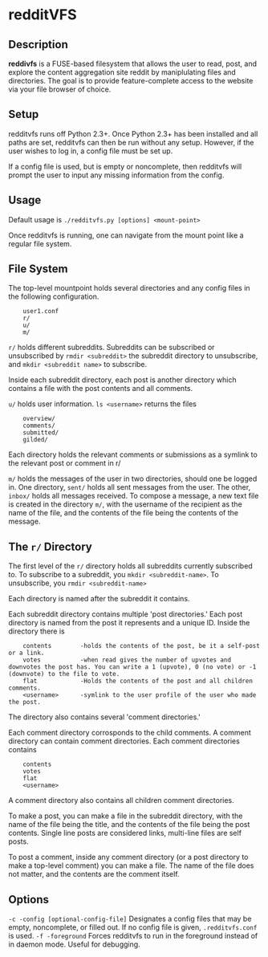 redditVFS
========


Description
-----------
**reddivfs** is a FUSE-based filesystem that allows the user to read, post, and explore the content aggregation site reddit by maniplulating files and directories. The goal is to provide feature-complete access to the website via your file browser of choice.

Setup
-----
redditvfs runs off Python 2.3+. Once Python 2.3+ has been installed and all paths are set, redditvfs can then be run without any setup. However, if the user wishes to log in, a config file must be set up.

If a config file is used, but is empty or noncomplete, then redditvfs will prompt the user to input any missing information from the config.

Usage
-----
Default usage is
`./redditvfs.py [options] <mount-point>`

Once redditvfs is running, one can navigate from the mount point like a regular file system.

File System
-----------

The top-level mountpoint holds several directories and any config files in the following configuration.

        user1.conf
        r/
        u/
        m/

`r/` holds different subreddits. Subreddits can be subscribed or unsubscribed by `rmdir <subreddit>` the subreddit directory to unsubscribe, and `mkdir <subreddit name>` to subscribe.

Inside each subreddit directory, each post is another directory which contains a file with the post contents and all comments.

`u/` holds user information. `ls <username>` returns the files

        overview/
        comments/
        submitted/
        gilded/

Each directory holds the relevant comments or submissions as a symlink to the relevant post or comment in r/

`m/` holds the messages of the user in two directories, should one be logged in. One directory, `sent/` holds all sent messages from the user. The other, `inbox/` holds all messages received. To compose a message, a new text file is created in the directory `m/`, with the username of the recipient as the name of the file, and the contents of the file being the contents of the message.

The `r/` Directory
------------------
The first level of the `r/` directory holds all subreddits currently subscribed to. To subscribe to a subreddit, you `mkdir <subreddit-name>`. To unsubscribe, you `rmdir <subreddit-name>`

Each directory is named after the subreddit it contains.

Each subreddit directory contains multiple 'post directories.' Each post directory is named from the post it represents and a unique ID. Inside the directory there is

        contents        -holds the contents of the post, be it a self-post or a link. 
        votes           -when read gives the number of upvotes and downvotes the post has. You can write a 1 (upvote), 0 (no vote) or -1 (downvote) to the file to vote. 
        flat            -Holds the contents of the post and all children comments. 
        <username>      -symlink to the user profile of the user who made the post.

The directory also contains several 'comment directories.'

Each comment directory corrosponds to the child comments. A comment directory can contain comment directories. Each comment directories contains

        contents
        votes
        flat
        <username>

A comment directory also contains all children comment directories.

To make a post, you can make a file in the subreddit directory, with the name of the file being the title, and the contents of the file being the post contents. Single line posts are considered links, multi-line files are self posts.

To post a comment, inside any comment directory (or a post directory to make a top-level comment) you can make a file. The name of the file does not matter, and the contents are the comment itself.



Options
-------
`-c -config [optional-config-file]` Designates a config files that may be empty, noncomplete, or filled out. If no config file is given, `.redditvfs.conf` is used.
`-f -foreground` Forces redditvfs to run in the foreground instead of in daemon mode. Useful for debugging.
